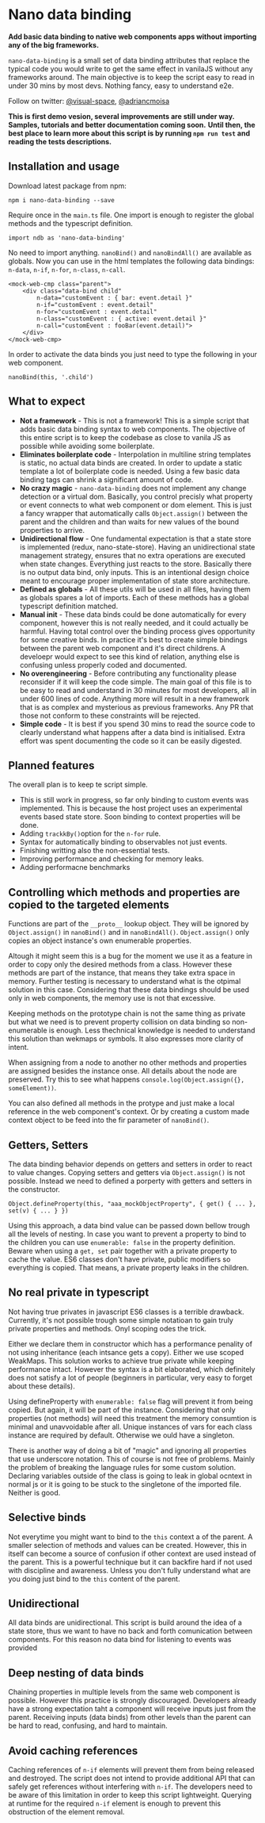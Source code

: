 # Nano data binding

**Add basic data binding to native web components apps without importing any of the big frameworks.**

`nano-data-binding` is a small set of data binding attributes that replace the typical code you would write to get the same effect in vanilaJS without any frameworks around. The main objective is to keep the script easy to read in under 30 mins by most devs. Nothing fancy, easy to understand e2e.

Follow on twitter: [@visual-space](https://twitter.com/visual_space), [@adriancmoisa](https://twitter.com/adriancmoisa)

**This is first demo vesion, several improvements are still under way.**<br/>
**Samples, tutorials and better documentation coming soon.**
**Until then, the best place to learn more about this script is by running `npm run test` and reading the tests descriptions.**

## Installation and usage

Download latest package from npm: 

    npm i nano-data-binding --save

Require once in the `main.ts` file. One import is enough to register the global methods and the typescript definition.

    import ndb as 'nano-data-binding' 

No need to import anything. `nanoBind()` and `nanoBindAll()` are available as globals.
Now you can use in the html templates the following data bindings: `n-data`, `n-if`, `n-for`, `n-class`, `n-call`.

    <mock-web-cmp class="parent">
        <div class="data-bind child" 
            n-data="customEvent : { bar: event.detail }"
            n-if="customEvent : event.detail"
            n-for="customEvent : event.detail"
            n-class="customEvent : { active: event.detail }"
            n-call="customEvent : fooBar(event.detail)">
        </div>
    </mock-web-cmp>

In order to activate the data binds you just need to type the following in your web component.

    nanoBind(this, '.child')

## What to expect
* **Not a framework** - This is not a framework! This is a simple script that adds basic data binding syntax to web components. The objective of this entire script is to keep the codebase as close to vanila JS as possible while avoiding some boilerplate.
* **Eliminates boilerplate code** - Interpolation in multiline string templates is static, no actual data binds are created. In order to update a static template a lot of boilerplate code is needed. Using a few basic data binding tags can shrink a significant amount of code.
* **No crazy magic** - `nano-data-binding` does not implement any change detection or a virtual dom. Basically, you control precisly what property or event connects to what web component or dom element. This is just a fancy wrapper that automatically calls `Object.assign()` between the parent and the children and than waits for new values of the bound properties to arrive.
* **Unidirectional flow** - One fundamental expectation is that a state store is implemented (redux, nano-state-store). Having an unidirectional state management strategy, ensures that no extra operations are executed when state changes. Everything just reacts to the store. Basically there is no output data bind, only inputs. This is an intentional design choice meant to encourage proper implementation of state store architecture. 
* **Defined as globals** - All these utils will be used in all files, having them as globals spares a lot of imports. Each of these methods has a global typescript definition matched.
* **Manual init** - These data binds could be done automatically for every component, however this is not really needed, and it could actually be harmful. Having total control over the binding process gives opportunity for some creative binds. In practice it's best to create simple bindings between the parent web component and it's direct childrens. A develoepr would expect to see this kind of relation, anything else is confusing unless properly coded and documented.
* **No overengineering** - Before contributing any functionality please reconsider if it will keep the code simple. The main goal of this file is to be easy to read and understand in 30 minutes for most developers, all in under 600 lines of code. Anything more will result in a new framework that is as complex and mysterious as previous frameworks. Any PR that those not conform to these constraints will be rejected.
* **Simple code** - It is best if you spend 30 mins to read the source code to clearly understand what happens after a data bind is initialised. Extra effort was spent documenting the code so it can be easily digested.

## Planned features
The overall plan is to keep te script simple.
* This is still work in progress, so far only binding to custom events was implemented. This is because the host project uses an experimental events based state store. Soon binding to context properties will be done.
* Adding `trackkBy()`option for the `n-for` rule.
* Syntax for automatically binding to observables not just events.
* Finishing writting also the non-essential tests.
* Improving performance and checking for memory leaks.
* Adding performacne benchmarks

## Controlling which methods and properties are copied to the targeted elements
Functions are part of the `__proto__` lookup object. They will be ignored by `Object.assign()` in `nanoBind()` and in `nanoBindAll()`. `Object.assign()` only copies an object instance's own enumerable properties.

Altough it might seem this is a bug for the moment we use it as a feature in order to copy only the desired methods from a class. However these methods are part of the instance, that means they take extra space in memory. Further testing is necessary to understand what is the otpimal solution in this case. Considering that these data bindings should be used only in web components, the memory use is not that excessive.

Keeping methods on the prototype chain is not the same thing as private but what we need is to prevent property collision on data binding so non-enumerable is enough. Less thechnical knowledge is needed to understand this solution than wekmaps or symbols. It also expresses more clarity of intent.

When assigning from a node to another no other methods and properties are assigned besides the instance onse. All details about the node are preserved. Try this to see what happens `console.log(Object.assign({}, someElement))`.

You can also defined all methods in the protype and just make a local reference in the web component's context. Or by creating a custom made context object to be feed into the fir parameter of `nanoBind()`.

## Getters, Setters
The data binding behavior depends on getters and setters in order to react to value changes. Copying setters and getters via `Object.assign()` is not possible. Instead we need to defined a porperty with getters and setters in the constructor.

    Object.defineProperty(this, "aaa_mockObjectProperty", { get() { ... }, set(v) { ... } })

Using this approach, a data bind value can be passed down bellow trough all the levels of nesting. In case you want to prevent a property to bind to the children you can use `enumerable: false` in the property definition. Beware when using a `get, set` pair together with a private property to cache the value. ES6 classes don't have private, public modifiers so everything is copied. That means, a private property leaks in the children.

## No real private in typescript
Not having true privates in javascript ES6 classes is a terrible drawback. Currently, it's not possible trough some simple notatioan to gain truly private properties and methods. Onyl scoping odes the trick.

Either we declare them in constructor which has a performance penality of not using inheritance (each intsance gets a copy). Either we use scoped WeakMaps. This solution works to achieve true private while keeping performance intact. However the syntax is a bit elaborated, which definitely does not satisfy a lot of people (beginners in particular, very easy to forget about these details).

Using defineProperty with `enumerable: false` flag will prevent it from being copied. But again, it will be part of the instance. Considering that only properties (not methods) will need this treatment the memory consumtion is minimal and unavvoidable after all. Unique instances of vars for each class instance are required by default. Otherwise we ould have a singleton.

There is another way of doing a bit of "magic" and ignoring all properties that use underscore notation. This of course is not free of problems. Mainly the problem of breaking the language rules for some custom solution. Declaring variables outside of the class is going to leak in global ocntext in normal js or it is going to be stuck to the singletone of the imported file. Neither is good.

## Selective binds 
Not everytime you might want to bind to the `this` context a of the parent. A smaller selection of methods and values can be created. However, this in itself can become a source of confusion if other context are used instead of the parent. This is a powerful technique but it can backfire hard if not used with discipline and awareness. Unless you don't fully understand what are you doing just bind to the `this` content of the parent.

## Unidirectional
All data binds are unidirectional. This script is build around the idea of a state store, thus we want to have no back and forth comunication between components. For this reason no data bind for listening to events was provided
 
## Deep nesting of data binds
Chaining properties in multiple levels from the same web component is possible. However this practice is strongly discouraged. Developers already have a strong expectation taht a component will receive inputs just from the parent. Receiving inputs (data binds) from other levels than the parent can be hard to read, confusing, and hard to maintain.

## Avoid caching references 
Caching references of `n-if` elements will prevent them from being released and destroyed. The script does not intend to provide additional API that can safely get references without interfering with `n-if`. The developers need to be aware of this limitation in order to keep this script lightweight. Querying at runtime for the required `n-if` element is enough to prevent this obstruction of the element removal.
